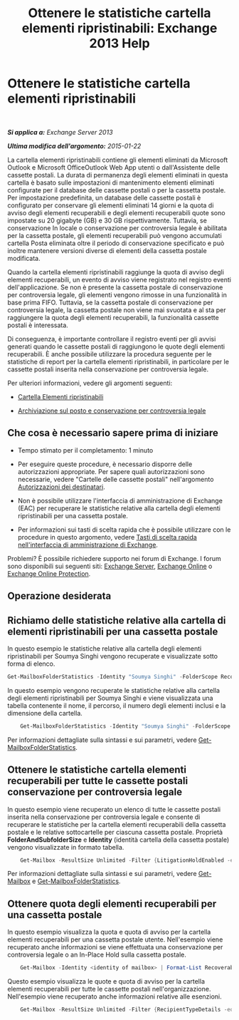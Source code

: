 ﻿---
title: 'Ottenere le statistiche cartella elementi ripristinabili: Exchange 2013 Help'
TOCTitle: Ottenere le statistiche cartella elementi ripristinabili
ms:assetid: dee77958-ee87-4908-85e4-ad053bacd8b0
ms:mtpsurl: https://technet.microsoft.com/it-it/library/Ff714343(v=EXCHG.150)
ms:contentKeyID: 52063104
ms.date: 05/22/2018
mtps_version: v=EXCHG.150
ms.translationtype: MT
---

# Ottenere le statistiche cartella elementi ripristinabili

 

_**Si applica a:** Exchange Server 2013_

_**Ultima modifica dell'argomento:** 2015-01-22_

La cartella elementi ripristinabili contiene gli elementi eliminati da Microsoft Outlook e Microsoft OfficeOutlook Web App utenti o dall'Assistente delle cassette postali. La durata di permanenza degli elementi eliminati in questa cartella è basato sulle impostazioni di mantenimento elementi eliminati configurate per il database delle cassette postali o per la cassetta postale. Per impostazione predefinita, un database delle cassette postali è configurato per conservare gli elementi eliminati 14 giorni e la quota di avviso degli elementi recuperabili e degli elementi recuperabili quote sono impostate su 20 gigabyte (GB) e 30 GB rispettivamente. Tuttavia, se conservazione In locale o conservazione per controversia legale è abilitata per la cassetta postale, gli elementi recuperabili può vengono accumulati cartella Posta eliminata oltre il periodo di conservazione specificato e può inoltre mantenere versioni diverse di elementi della cassetta postale modificata.

Quando la cartella elementi ripristinabili raggiunge la quota di avviso degli elementi recuperabili, un evento di avviso viene registrato nel registro eventi dell'applicazione. Se non è presente la cassetta postale di conservazione per controversia legale, gli elementi vengono rimosse in una funzionalità in base prima FIFO. Tuttavia, se la cassetta postale di conservazione per controversia legale, la cassetta postale non viene mai svuotata e al sta per raggiungere la quota degli elementi recuperabili, la funzionalità cassette postali è interessata.

Di conseguenza, è importante controllare il registro eventi per gli avvisi generati quando le cassette postali di raggiungono le quote degli elementi recuperabili. È anche possibile utilizzare la procedura seguente per le statistiche di report per la cartella elementi ripristinabili, in particolare per le cassette postali inserita nella conservazione per controversia legale.

Per ulteriori informazioni, vedere gli argomenti seguenti:

  - [Cartella Elementi ripristinabili](recoverable-items-folder-exchange-2013-help.md)

  - [Archiviazione sul posto e conservazione per controversia legale](https://docs.microsoft.com/it-it/exchange/security-and-compliance/in-place-and-litigation-holds)

## Che cosa è necessario sapere prima di iniziare

  - Tempo stimato per il completamento: 1 minuto

  - Per eseguire queste procedure, è necessario disporre delle autorizzazioni appropriate. Per sapere quali autorizzazioni sono necessarie, vedere "Cartelle delle cassette postali" nell'argomento [Autorizzazioni dei destinatari](recipients-permissions-exchange-2013-help.md).

  - Non è possibile utilizzare l'interfaccia di amministrazione di Exchange (EAC) per recuperare le statistiche relative alla cartella degli elementi ripristinabili per una cassetta postale.

  - Per informazioni sui tasti di scelta rapida che è possibile utilizzare con le procedure in questo argomento, vedere [Tasti di scelta rapida nell'interfaccia di amministrazione di Exchange](keyboard-shortcuts-in-the-exchange-admin-center-exchange-online-protection-help.md).

Problemi? È possibile richiedere supporto nei forum di Exchange. I forum sono disponibili sui seguenti siti: [Exchange Server](https://go.microsoft.com/fwlink/p/?linkid=60612), [Exchange Online](https://go.microsoft.com/fwlink/p/?linkid=267542) o [Exchange Online Protection](https://go.microsoft.com/fwlink/p/?linkid=285351).

## Operazione desiderata

## Richiamo delle statistiche relative alla cartella di elementi ripristinabili per una cassetta postale

In questo esempio le statistiche relative alla cartella degli elementi ripristinabili per Soumya Singhi vengono recuperate e visualizzate sotto forma di elenco.

```powershell
Get-MailboxFolderStatistics -Identity "Soumya Singhi" -FolderScope RecoverableItems | Format-List
```

In questo esempio vengono recuperate le statistiche relative alla cartella degli elementi ripristinabili per Soumya Singhi e viene visualizzata una tabella contenente il nome, il percorso, il numero degli elementi inclusi e la dimensione della cartella.
```powershell
    Get-MailboxFolderStatistics -Identity "Soumya Singhi" -FolderScope RecoverableItems | Format-Table Name,FolderPath,ItemsInFolder,FolderAndSubfolderSize
```
Per informazioni dettagliate sulla sintassi e sui parametri, vedere [Get-MailboxFolderStatistics](https://technet.microsoft.com/it-it/library/aa996762\(v=exchg.150\)).

## Ottenere le statistiche cartella elementi recuperabili per tutte le cassette postali conservazione per controversia legale

In questo esempio viene recuperato un elenco di tutte le cassette postali inserita nella conservazione per controversia legale e consente di recuperare le statistiche per la cartella elementi recuperabili della cassetta postale e le relative sottocartelle per ciascuna cassetta postale. Proprietà **FolderAndSubfolderSize** e **Identity** (identità cartella della cassetta postale) vengono visualizzate in formato tabella.
```powershell
    Get-Mailbox -ResultSize Unlimited -Filter {LitigationHoldEnabled -eq $true} | Get-MailboxFolderStatistics | Format-Table Identity,FolderAndSubfolderSize
```
Per informazioni dettagliate sulla sintassi e sui parametri, vedere [Get-Mailbox](https://technet.microsoft.com/it-it/library/bb123685\(v=exchg.150\)) e [Get-MailboxFolderStatistics](https://technet.microsoft.com/it-it/library/aa996762\(v=exchg.150\)).

## Ottenere quota degli elementi recuperabili per una cassetta postale

In questo esempio visualizza la quota e quota di avviso per la cartella elementi recuperabili per una cassetta postale utente. Nell'esempio viene recuperato anche informazioni se viene effettuata una conservazione per controversia legale o an In-Place Hold sulla cassetta postale.
```powershell
    Get-Mailbox -Identity <identity of mailbox> | Format-List RecoverableItems*,LitigationHoldEnabled,InPlaceHolds
```
Questo esempio visualizza le quote e quota di avviso per la cartella elementi recuperabili per tutte le cassette postali nell'organizzazione. Nell'esempio viene recuperato anche informazioni relative alle esenzioni.
```powershell
    Get-Mailbox -ResultSize Unlimited -Filter {RecipientTypeDetails -eq "UserMailbox"} | Format-List Name,RecoverableItems*,LitigationHoldEnabled,InPlaceHolds
```
